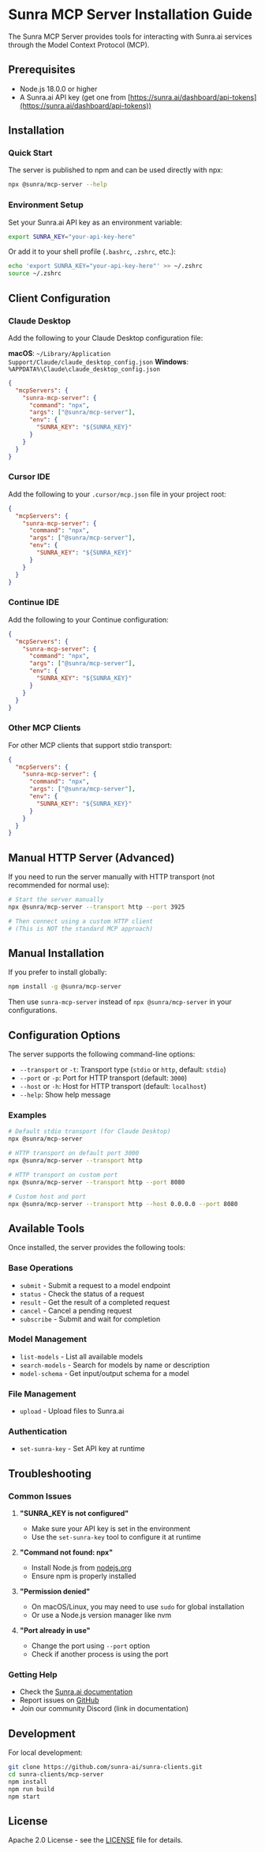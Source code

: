 # Sunra MCP Server Installation Guide

The Sunra MCP Server provides tools for interacting with Sunra.ai services through the Model Context Protocol (MCP).

## Prerequisites

- Node.js 18.0.0 or higher
- A Sunra.ai API key (get one from [https://sunra.ai/dashboard/api-tokens](https://sunra.ai/dashboard/api-tokens))

## Installation

### Quick Start

The server is published to npm and can be used directly with npx:

```bash
npx @sunra/mcp-server --help
```

### Environment Setup

Set your Sunra.ai API key as an environment variable:

```bash
export SUNRA_KEY="your-api-key-here"
```

Or add it to your shell profile (`.bashrc`, `.zshrc`, etc.):

```bash
echo 'export SUNRA_KEY="your-api-key-here"' >> ~/.zshrc
source ~/.zshrc
```

## Client Configuration

### Claude Desktop

Add the following to your Claude Desktop configuration file:

**macOS**: `~/Library/Application Support/Claude/claude_desktop_config.json`
**Windows**: `%APPDATA%\Claude\claude_desktop_config.json`

```json
{
  "mcpServers": {
    "sunra-mcp-server": {
      "command": "npx",
      "args": ["@sunra/mcp-server"],
      "env": {
        "SUNRA_KEY": "${SUNRA_KEY}"
      }
    }
  }
}
```

### Cursor IDE

Add the following to your `.cursor/mcp.json` file in your project root:

```json
{
  "mcpServers": {
    "sunra-mcp-server": {
      "command": "npx",
      "args": ["@sunra/mcp-server"],
      "env": {
        "SUNRA_KEY": "${SUNRA_KEY}"
      }
    }
  }
}
```

### Continue IDE

Add the following to your Continue configuration:

```json
{
  "mcpServers": {
    "sunra-mcp-server": {
      "command": "npx",
      "args": ["@sunra/mcp-server"],
      "env": {
        "SUNRA_KEY": "${SUNRA_KEY}"
      }
    }
  }
}
```

### Other MCP Clients

For other MCP clients that support stdio transport:

```json
{
  "mcpServers": {
    "sunra-mcp-server": {
      "command": "npx",
      "args": ["@sunra/mcp-server"],
      "env": {
        "SUNRA_KEY": "${SUNRA_KEY}"
      }
    }
  }
}
```

## Manual HTTP Server (Advanced)

If you need to run the server manually with HTTP transport (not recommended for normal use):

```bash
# Start the server manually
npx @sunra/mcp-server --transport http --port 3925

# Then connect using a custom HTTP client
# (This is NOT the standard MCP approach)
```

## Manual Installation

If you prefer to install globally:

```bash
npm install -g @sunra/mcp-server
```

Then use `sunra-mcp-server` instead of `npx @sunra/mcp-server` in your configurations.

## Configuration Options

The server supports the following command-line options:

- `--transport` or `-t`: Transport type (`stdio` or `http`, default: `stdio`)
- `--port` or `-p`: Port for HTTP transport (default: `3000`)
- `--host` or `-h`: Host for HTTP transport (default: `localhost`)
- `--help`: Show help message

### Examples

```bash
# Default stdio transport (for Claude Desktop)
npx @sunra/mcp-server

# HTTP transport on default port 3000
npx @sunra/mcp-server --transport http

# HTTP transport on custom port
npx @sunra/mcp-server --transport http --port 8080

# Custom host and port
npx @sunra/mcp-server --transport http --host 0.0.0.0 --port 8080
```

## Available Tools

Once installed, the server provides the following tools:

### Base Operations
- `submit` - Submit a request to a model endpoint
- `status` - Check the status of a request
- `result` - Get the result of a completed request
- `cancel` - Cancel a pending request
- `subscribe` - Submit and wait for completion

### Model Management
- `list-models` - List all available models
- `search-models` - Search for models by name or description
- `model-schema` - Get input/output schema for a model

### File Management
- `upload` - Upload files to Sunra.ai

### Authentication
- `set-sunra-key` - Set API key at runtime

## Troubleshooting

### Common Issues

1. **"SUNRA_KEY is not configured"**
   - Make sure your API key is set in the environment
   - Use the `set-sunra-key` tool to configure it at runtime

2. **"Command not found: npx"**
   - Install Node.js from [nodejs.org](https://nodejs.org)
   - Ensure npm is properly installed

3. **"Permission denied"**
   - On macOS/Linux, you may need to use `sudo` for global installation
   - Or use a Node.js version manager like nvm

4. **"Port already in use"**
   - Change the port using `--port` option
   - Check if another process is using the port

### Getting Help

- Check the [Sunra.ai documentation](https://docs.sunra.ai)
- Report issues on [GitHub](https://github.com/sunra-ai/sunra-clients/issues)
- Join our community Discord (link in documentation)

## Development

For local development:

```bash
git clone https://github.com/sunra-ai/sunra-clients.git
cd sunra-clients/mcp-server
npm install
npm run build
npm start
```

## License

Apache 2.0 License - see the [LICENSE](LICENSE) file for details. 
